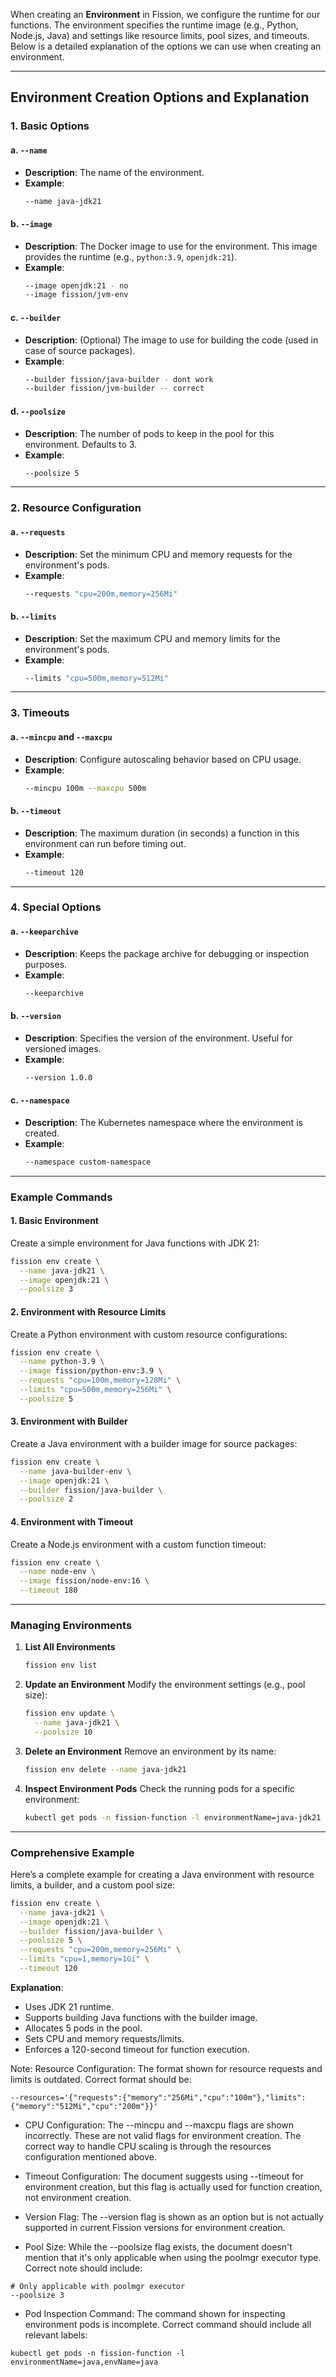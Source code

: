 When creating an **Environment** in Fission, we configure the runtime for our functions. The environment specifies the runtime image (e.g., Python, Node.js, Java) and settings like resource limits, pool sizes, and timeouts. Below is a detailed explanation of the options we can use when creating an environment.

---

## Environment Creation Options and Explanation

### 1. **Basic Options**

#### a. `--name`
- **Description**: The name of the environment.
- **Example**:
  ```bash
  --name java-jdk21
  ```

#### b. `--image`
- **Description**: The Docker image to use for the environment. This image provides the runtime (e.g., `python:3.9`, `openjdk:21`).
- **Example**:
  ```bash
  --image openjdk:21 - no
  --image fission/jvm-env
  ```

#### c. `--builder`
- **Description**: (Optional) The image to use for building the code (used in case of source packages).
- **Example**:
  ```bash
  --builder fission/java-builder - dont work 
  --builder fission/jvm-builder -- correct
  ```

#### d. `--poolsize`
- **Description**: The number of pods to keep in the pool for this environment. Defaults to 3.
- **Example**:
  ```bash
  --poolsize 5
  ```

---

### 2. **Resource Configuration**

#### a. `--requests`
- **Description**: Set the minimum CPU and memory requests for the environment's pods.
- **Example**:
  ```bash
  --requests "cpu=200m,memory=256Mi"
  ```

#### b. `--limits`
- **Description**: Set the maximum CPU and memory limits for the environment's pods.
- **Example**:
  ```bash
  --limits "cpu=500m,memory=512Mi"
  ```

---

### 3. **Timeouts**

#### a. `--mincpu` and `--maxcpu`
- **Description**: Configure autoscaling behavior based on CPU usage.
- **Example**:
  ```bash
  --mincpu 100m --maxcpu 500m
  ```

#### b. `--timeout`
- **Description**: The maximum duration (in seconds) a function in this environment can run before timing out.
- **Example**:
  ```bash
  --timeout 120
  ```

---

### 4. **Special Options**

#### a. `--keeparchive`
- **Description**: Keeps the package archive for debugging or inspection purposes.
- **Example**:
  ```bash
  --keeparchive
  ```

#### b. `--version`
- **Description**: Specifies the version of the environment. Useful for versioned images.
- **Example**:
  ```bash
  --version 1.0.0
  ```

#### c. `--namespace`
- **Description**: The Kubernetes namespace where the environment is created.
- **Example**:
  ```bash
  --namespace custom-namespace
  ```

---

### Example Commands

#### 1. **Basic Environment**
Create a simple environment for Java functions with JDK 21:
```bash
fission env create \
  --name java-jdk21 \
  --image openjdk:21 \
  --poolsize 3
```

#### 2. **Environment with Resource Limits**
Create a Python environment with custom resource configurations:
```bash
fission env create \
  --name python-3.9 \
  --image fission/python-env:3.9 \
  --requests "cpu=100m,memory=128Mi" \
  --limits "cpu=500m,memory=256Mi" \
  --poolsize 5
```

#### 3. **Environment with Builder**
Create a Java environment with a builder image for source packages:
```bash
fission env create \
  --name java-builder-env \
  --image openjdk:21 \
  --builder fission/java-builder \
  --poolsize 2
```

#### 4. **Environment with Timeout**
Create a Node.js environment with a custom function timeout:
```bash
fission env create \
  --name node-env \
  --image fission/node-env:16 \
  --timeout 180
```

---

### Managing Environments

1. **List All Environments**
   ```bash
   fission env list
   ```

2. **Update an Environment**
   Modify the environment settings (e.g., pool size):
   ```bash
   fission env update \
     --name java-jdk21 \
     --poolsize 10
   ```

3. **Delete an Environment**
   Remove an environment by its name:
   ```bash
   fission env delete --name java-jdk21
   ```

4. **Inspect Environment Pods**
   Check the running pods for a specific environment:
   ```bash
   kubectl get pods -n fission-function -l environmentName=java-jdk21
   ```

---

### Comprehensive Example
Here’s a complete example for creating a Java environment with resource limits, a builder, and a custom pool size:

```bash
fission env create \
  --name java-jdk21 \
  --image openjdk:21 \
  --builder fission/java-builder \
  --poolsize 5 \
  --requests "cpu=200m,memory=256Mi" \
  --limits "cpu=1,memory=1Gi" \
  --timeout 120
```

**Explanation**:
- Uses JDK 21 runtime.
- Supports building Java functions with the builder image.
- Allocates 5 pods in the pool.
- Sets CPU and memory requests/limits.
- Enforces a 120-second timeout for function execution.


Note:
Resource Configuration:
The format shown for resource requests and limits is outdated.
Correct format should be:

```
--resources='{"requests":{"memory":"256Mi","cpu":"100m"},"limits":{"memory":"512Mi","cpu":"200m"}}'
```


- CPU Configuration:
The --mincpu and --maxcpu flags are shown incorrectly. These are not valid flags for environment creation.
The correct way to handle CPU scaling is through the resources configuration mentioned above.

-  Timeout Configuration:
The document suggests using --timeout for environment creation, but this flag is actually used for function creation, not environment creation.


- Version Flag:
The --version flag is shown as an option but is not actually supported in current Fission versions for environment creation.


- Pool Size:
While the --poolsize flag exists, the document doesn't mention that it's only applicable when using the poolmgr executor type.
Correct note should include:

```
# Only applicable with poolmgr executor
--poolsize 3
```

- Pod Inspection Command:
The command shown for inspecting environment pods is incomplete.
Correct command should include all relevant labels:
```
kubectl get pods -n fission-function -l environmentName=java,envName=java
```
